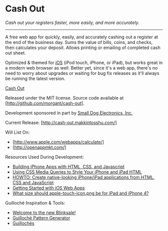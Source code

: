 Cash Out
========

_Cash out your registers faster, more easily, and more accurately._

---

A free web app for quickly, easily, and accurately cashing out a register at the end of the business day. Sums the value of bills, coins, and checks, then calculates your deposit. Allows printing or emailing of completed cash out sheet.

Optimized & themed for [iOS](http://www.apple.com/ios/) (iPod touch, iPhone, or iPad), but works great in a modern web browser as well. Better yet, since it's a web app, there's no need to worry about upgrades or waiting for bug fix releases as it'll always be running the latest version.

[Cash Out](http://cash-out.makkintosshu.com/)

Released under the MIT license. Source code available at [http://github.com/morgant/cash-out].

Development sponsored in part by [Small Dog Electronics, Inc.](http://www.smalldog.com/)

Current Release:
[http://cash-out.makkintosshu.com/]


Will List On:

- [http://www.apple.com/webapps/calculate/]
- [http://openappmkt.com/]

Resources Used During Development:

- [Building iPhone Apps with HTML, CSS, and Javascript](http://ofps.oreilly.com/titles/9780596805784/index.html)
- [Using CSS Media Queries to Style Your iPhone and iPad HTML](http://broadcast.oreilly.com/2010/04/using-css-media-queries-ipad.html)
- [HOWTO: Create native-looking iPhone/iPad applications from HTML, CSS and JavaScript](http://matt.might.net/articles/how-to-native-iphone-ipad-apps-in-javascript/)
- [Getting Started with iOS Web Apps](http://developer.apple.com/library/safari/#referencelibrary/GettingStarted/GS_iPhoneWebApp/)
- [What size should apple-touch-icon.png be for iPad and iPhone 4?](http://stackoverflow.com/questions/2997437/what-size-should-apple-touch-icon-png-be-for-ipad-and-iphone-4)


Guilloché Inspiration & Tools:

- [Welcome to the new Blinksale!](http://www.blinksale.com/2010/07/welcome-to-the-new-blinksale/)
- [Guilloché Pattern Generator](http://www.subblue.com/projects/guilloche)
- [Guillochés](http://ministryoftype.co.uk/words/article/guilloches/)


